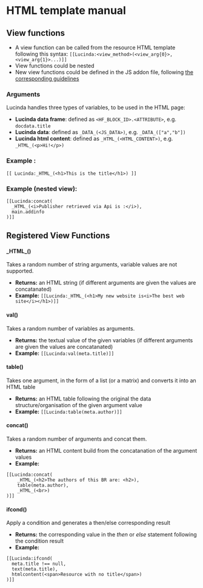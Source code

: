 # HTML template manual

## View functions
- A view function can be called from the resource HTML template following this syntax:
```[[Lucinda:<view_method>(<view_arg{0}>,<view_arg{1}>...)]]```
- View functions could be nested
- New view functions could be defined in the JS addon file, following [the corresponding guidelines](man_jsaddon.md)


### Arguments
Lucinda handles three types of variables, to be used in the HTML page:
- **Lucinda data frame**: defined as `<HF_BLOCK_ID>.<ATTRIBUTE>`, e.g. `docdata.title`
- **Lucinda data**: defined as `_DATA_(<JS_DATA>)`, e.g. `_DATA_(["a","b"])`
- **Lucinda html content**: defined as `_HTML_(<HTML_CONTENT>)`, e.g. `_HTML_(<p>Hi!</p>)`

### Example :
```
[[ Lucinda:_HTML_(<h1>This is the title</h1>) ]]
```

### Example (nested view):
```
[[Lucinda:concat(
  _HTML_(<i>Publisher retrieved via Api is :</i>),
  main.addinfo
)]]
```


## Registered View Functions

#### \_HTML\_()
Takes a random number of string arguments, variable values are not supported.
- **Returns:** an HTML string (if different arguments are given the values are concatanated)
- **Example:** `[[Lucinda:_HTML_(<h1>My new website is<i>The best web site</i></h1>)]]`

#### val()
Takes a random number of variables as arguments.
- **Returns:** the textual value of the given variables (if different arguments are given the values are concatanated)
- **Example:** `[[Lucinda:val(meta.title)]]`

#### table()
Takes one argument, in the form of a list (or a matrix) and converts it into an HTML table
- **Returns:** an HTML table following the original the data structure/organisation of the given argument value
- **Example:** `[[Lucinda:table(meta.author)]]`

#### concat()
Takes a random number of arguments and concat them.
- **Returns:** an HTML content build from the concatanation of the argument values
- **Example:**
```
[[Lucinda:concat(
    _HTML_(<h2>The authors of this BR are: <h2>),
    table(meta.author),
    _HTML_(<br>)
)]]
```

#### ifcond()
Apply a condition and generates a then/else corresponding result
- **Returns:** the corresponding value in the *then* or *else* statement following the condition result
- **Example:**  
```
[[Lucinda:ifcond(
  meta.title !== null,
  text(meta.title),
  htmlcontent(<span>Resource with no title</span>)
)]]
```
